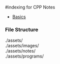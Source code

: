 #indexing for CPP Notes

- [Basics](./assets/notes/basics.md)


### File Structure
./assets/ <br>
./assets/images/ <br>
./assets/notes/ <br>
./assets/programs/ <br>
